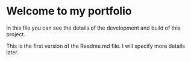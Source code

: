 # Welcome to my portfolio

In this file you can see the details of the development and build of this project.

This is the first version of the Readme.md file. I will specify more details later.
